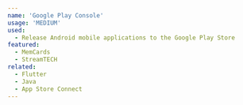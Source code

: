 ```yaml
---
name: 'Google Play Console'
usage: 'MEDIUM'
used:
  - Release Android mobile applications to the Google Play Store
featured:
  - MemCards
  - StreamTECH
related:
  - Flutter
  - Java
  - App Store Connect
---
```


